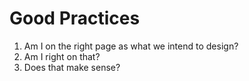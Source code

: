 # Good Practices

1. Am I on the right page as what we intend to design?
2. Am I right on that?
3. Does that make sense?
